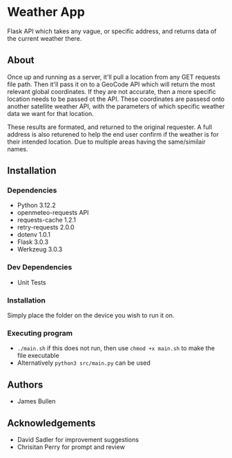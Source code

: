 # Weather App
Flask API which takes any vague, or specific address, and returns data of the current weather there.

## About
Once up and running as a server, it'll pull a location from any GET requests file path. Then it'll pass it on to a GeoCode API which will return the most relevant global coordinates. If they are not accurate, then a more specific location needs to be passed ot the API. These coordinates are passesd onto another satellite weather API, with the parameters of which specific weather data we want for that location.

These results are formated, and returned to the original requester. A full address is also returened to help the end user confirm if the weather is for their intended location. Due to multiple areas having the same/similair names.

## Installation
### Dependencies
- Python 3.12.2
- openmeteo-requests API
- requests-cache 1.2.1
- retry-requests 2.0.0
- dotenv 1.0.1
- Flask 3.0.3
- Werkzeug 3.0.3

### Dev Dependencies
- Unit Tests

### Installation
Simply place the folder on the device you wish to run it on.

### Executing program
- `./main.sh` if this does not run, then use `chmod +x main.sh` to make the file executable
- Alternatively `python3 src/main.py` can be used

## Authors
- James Bullen

## Acknowledgements
- David Sadler for improvement suggestions
- Chrisitan Perry for prompt and review
